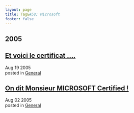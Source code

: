 ```yaml
---
layout: page
title: Tag&#58; Microsoft
footer: false
---
```


<div id="blog-archives" class="category">
<h2>2005</h2>

<article>
<h1><a href="/2005/08/19/et-voici-le-certificat/index.html">Et voici le certificat ....</a></h1>
<time datetime="2005-08-19T00:00:00-06:00" pubdate><span class='month'>Aug</span> <span class='day'>19</span> <span class='year'>2005</span></time>
<footer>
<span class="categories">posted in 
<a href='/categories/general/'>General</a></span>
</footer>
</article>

<article>
<h1><a href="/2005/08/02/on-dit-monsieur-microsoft-certified/index.html">On dit Monsieur MICROSOFT Certified !</a></h1>
<time datetime="2005-08-02T00:00:00-06:00" pubdate><span class='month'>Aug</span> <span class='day'>02</span> <span class='year'>2005</span></time>
<footer>
<span class="categories">posted in 
<a href='/categories/general/'>General</a></span>
</footer>
</article>
</div>
